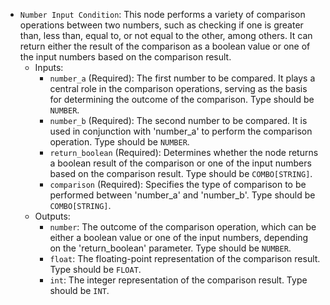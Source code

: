 - `Number Input Condition`: This node performs a variety of comparison operations between two numbers, such as checking if one is greater than, less than, equal to, or not equal to the other, among others. It can return either the result of the comparison as a boolean value or one of the input numbers based on the comparison result.
    - Inputs:
        - `number_a` (Required): The first number to be compared. It plays a central role in the comparison operations, serving as the basis for determining the outcome of the comparison. Type should be `NUMBER`.
        - `number_b` (Required): The second number to be compared. It is used in conjunction with 'number_a' to perform the comparison operation. Type should be `NUMBER`.
        - `return_boolean` (Required): Determines whether the node returns a boolean result of the comparison or one of the input numbers based on the comparison result. Type should be `COMBO[STRING]`.
        - `comparison` (Required): Specifies the type of comparison to be performed between 'number_a' and 'number_b'. Type should be `COMBO[STRING]`.
    - Outputs:
        - `number`: The outcome of the comparison operation, which can be either a boolean value or one of the input numbers, depending on the 'return_boolean' parameter. Type should be `NUMBER`.
        - `float`: The floating-point representation of the comparison result. Type should be `FLOAT`.
        - `int`: The integer representation of the comparison result. Type should be `INT`.
